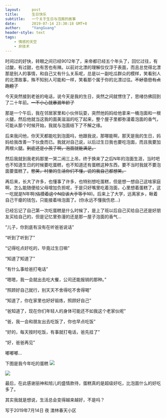 ```yaml
---
layout:     post
title:      生日快乐
subtitle:   一个关于生日与泡面的故事
date:       2019-07-14 23:30:18 GMT+8
author:     "YangGuang"
header-style: text
tags:
    - 情感的天空
    - 非技术
---
```


时间过的好快，转眼之间已经9012年了，来帝都已经五个年头了，回忆过往，有过酸，有过甜，也有苦也有辣。以前对北漂的理解仅仅浮于表面，而且总觉得北漂那是别人的事情，和自己又有什么关系呢，总是以一副吃瓜群众的模样，笑看别人的北漂故事，殊不知别人可能和一样，笑看那个属于你的北漂过往。~~不好意思有点跑题了~~

今天突然接到老爸的电话，说今天是我的生日，突然之间就愣住了，思绪仿佛回到了二十年前。~~一不小心就暴漏年龄了~~

那是一个午后，我在邻居家里和小伙伴玩耍，突然他妈妈给他拿来一桶泡面和一根火腿，然后他就当这我的面美滋滋的吃了起来，整个屋子里都弥漫着泡面的香气，可能从那个时候开始，我就与泡面结下了不解之缘。

后来我问他，你天天都能吃到泡面吗，他跟我说，那哪能啊，那天是我的生日，妈妈给我改善一下伙食而已。我就对自己说，以后过生日我也要吃泡面，而且我要加两根火腿。~~到底还是小孩子啊，泡面就能满足。~~

然后我就到我老妈那里一哭二闹三上吊，终于换来了之后N年的泡面生涯，当时吧也不知道生日的时候要吃蛋糕，也不知道还有蛋糕这种东西，要不当时我就不要泡面要蛋糕了。~~憋笑，村里的生活你们不懂，说的我自己都想笑。~~

再后来，长大了许多，也懂事了许多，也特别想吃蛋糕，但是想一想自己这啥家庭啊，怎么能随便给父母增加负担呢，于是只好嘴里吃着泡面，心里想着蛋糕了，这一吃就是N年啊(~~估摸着这个N应该大于等于10~~)。后来上了大学，远离家乡，瞅着自己干瘪的钱包，只能接着啃泡面了。(你永远不懂我伤悲...)

已经忘记了自己第一次吃蛋糕是什么时候了，是上了班以后自己买给自己还是好朋友买给自己的，但是记忆里弥漫的还是那一屋子泡面的香气...

“儿子，你到底有没有在听爸爸说话”

“听到了听到了”

“记得吃点好吃的，毕竟过生日嘛”

“知道了知道了”

“有什么事给爸打电话”

“嗯嗯，我一会就出去吃大餐，公司还能报销的那种。”

“照顾好自己就行，别天天不舍得吃不舍得喝”

“知道了，你在家里也好好锻炼，照顾好自己”

“爸知道了，现在你们年轻人的身体可能还不如我这个老家伙呢”

“爸，我一会和朋友出去吃饭了，你也早点吃饭”

“好的，每天按时吃饭，有事就打电话，爸先挂了”

“好，爸爸再见”

嘟嘟嘟...

下图是我今年吃的蛋糕
![](/assets/images/2019/birthdaycake1.jpeg)


![](/assets/images/2019/birthdaycake2.jpeg)

最后，在此感谢丽神和旭儿的盛情款待，蛋糕真的是超级好吃，比泡面什么的好吃多了。

其实我就是想说，生活总会变得越来越好，不是吗？

写于2019年7月14日 夜
澳林春天小区